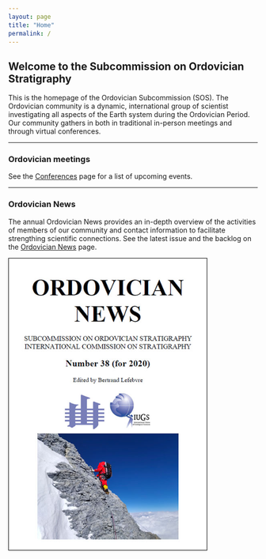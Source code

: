 ```yaml
---
layout: page
title: "Home"
permalink: /
---
```

## Welcome to the Subcommission on Ordovician Stratigraphy

This is the homepage of the Ordovician Subcommission (SOS). The Ordovician community is a dynamic, international group of scientist investigating all aspects of the Earth system during the Ordovician Period. Our community gathers in both in traditional in-person meetings and through virtual conferences.

---
### Ordovician meetings

See the [Conferences](conferences) page for a list of upcoming events.

---

### Ordovician News 

The annual Ordovician News provides an in-depth overview of the activities of members of our community and contact information to facilitate strengthing scientific connections. See the latest issue and the backlog on the [Ordovician News](news) page.

<a href="files/Ordovician_News_2020.pdf">
    <img src ="images/Ordovician_News_2020.jpg" alt="Ord Newsletter '20" style="width:400px; border:solid 1px black" />
</a>


